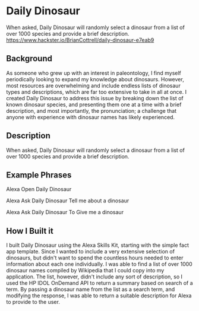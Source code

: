 # Daily Dinosaur
When asked, Daily Dinosaur will randomly select a dinosaur from a list of over 1000 species and provide a brief description.
https://www.hackster.io/BrianCottrell/daily-dinosaur-e7eab9

## Background
As someone who grew up with an interest in paleontology, I find myself periodically looking to expand my knowledge about dinosaurs. However, most resources are overwhelming and include endless lists of dinosaur types and descriptions, which are far too extensive to take in all at once. I created Daily Dinosaur to address this issue by breaking down the list of known dinosaur species, and presenting them one at a time with a brief description, and most importantly, the pronunciation; a challenge that anyone with experience with dinosaur names has likely experienced.

## Description
When asked, Daily Dinosaur will randomly select a dinosaur from a list of over 1000 species and provide a brief description.

## Example Phrases
Alexa Open Daily Dinosaur

Alexa Ask Daily Dinosaur Tell me about a dinosaur

Alexa Ask Daily Dinosaur To Give me a dinosaur


## How I Built it
I built Daily Dinosaur using the Alexa Skills Kit, starting with the simple fact app template. Since I wanted to include a very extensive selection of dinosaurs, but didn't want to spend the countless hours needed to enter information about each one individually. I was able to find a list of over 1000 dinosaur names compiled by Wikipedia that I could copy into my application. The list, however, didn't include any sort of description, so I used the HP IDOL OnDemand API to return a summary based on search of a term. By passing a dinosaur name from the list as a search term, and modifying the response, I was able to return a suitable description for Alexa to provide to the user.
